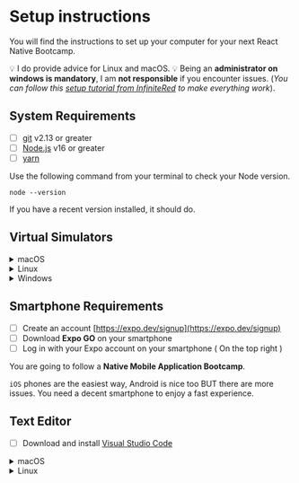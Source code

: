 # Setup instructions

You will find the instructions to set up your computer for your next React Native Bootcamp.

💡 I do provide advice for Linux and macOS.
💡 Being an **administrator on windows is mandatory**, I am **not responsible** if you encounter issues.
(_You can follow this [setup tutorial from InfiniteRed](https://academy.infinite.red/p/installing-react-native-tutorial-on-windows-10/) to make everything work_).

## System Requirements

- [ ] [git](https://git-scm.com/) v2.13 or greater
- [ ] [Node.js](https://nodejs.org/) v16 or greater
- [ ] [yarn](https://yarnpkg.com/getting-started/install)

Use the following command from your terminal to check your Node version.

```console
node --version
```

If you have a recent version installed, it should do.

## Virtual Simulators

<details>
<summary>macOS</summary>

- [ ] [Xcode 12](https://apps.apple.com/fr/app/xcode/id497799835?mt=12) for macOS

Check if everything is working.

```console
xcode-select --install
```

To accept terms and conditions

```console
xcode-select -p
```

Should output something like `/Applications/Xcode.app/Contents/Developer` if it's not the case run `sudo xcode-select --reset`

- [ ] [Android Studio](https://developer.android.com/studio) with API levels 21+

</details>

<details>
<summary>Linux</summary>

- [ ] [Android Studio](https://developer.android.com/studio) with API levels 21+

</details>

<details>
<summary>Windows</summary>

- [ ] [Android Studio](https://developer.android.com/studio) with API levels 21+

</details>

## Smartphone Requirements

- [ ] Create an account [https://expo.dev/signup](https://expo.dev/signup)
- [ ] Download **Expo GO** on your smartphone
- [ ] Log in with your Expo account on your smartphone ( On the top right )

You are going to follow a **Native Mobile Application Bootcamp**.

`iOS` phones are the easiest way, Android is nice too BUT there are more issues. You need a decent smartphone to enjoy a fast experience.

## Text Editor

- [ ] Download and install [Visual Studio Code](https://code.visualstudio.com/)

<details>
<summary>macOS</summary>

```console
brew install --cask visual-studio-code
```

</details>

<details>
<summary>Linux</summary>

```console
wget -q https://packages.microsoft.com/keys/microsoft.asc -O- | sudo apt-key add -
sudo add-apt-repository "deb [arch=amd64] https://packages.microsoft.com/repos/vscode stable main"
sudo apt update
sudo apt install code
```

</details>

